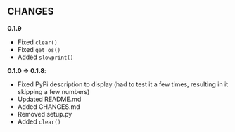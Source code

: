 ## CHANGES

**0.1.9**
- Fixed `clear()`
- Fixed `get_os()`
- Added `slowprint()`

**0.1.0 -> 0.1.8**:
- Fixed PyPi description to display (had to test it a few times, resulting in it skipping a few numbers)
- Updated README.md
- Added CHANGES.md
- Removed setup.py
- Added `clear()`
